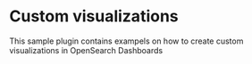 # Custom visualizations

This sample plugin contains exampels on how to create custom visualizations in OpenSearch Dashboards 